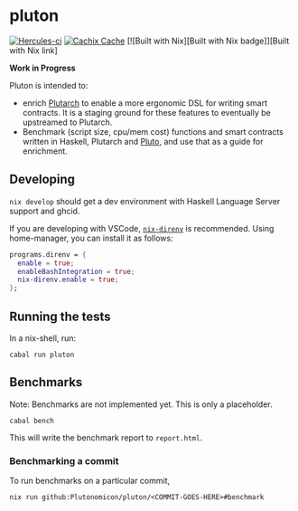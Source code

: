 # pluton

[![Hercules-ci][Herc badge]][Herc link]
[![Cachix Cache][Cachix badge]][Cachix link]
[![Built with Nix][Built with Nix badge]][Built with Nix link]

[Herc badge]: https://img.shields.io/badge/ci--by--hercules-green.svg
[Herc link]: https://hercules-ci.com/github/Plutonomicon/pluton
[Cachix badge]: https://img.shields.io/badge/cachix-public--plutonomicon-blue.svg
[Cachix link]: https://public-plutonomicon.cachix.org 

**Work in Progress**

Pluton is intended to:

- enrich [Plutarch](https://github.com/Plutonomicon/plutarch) to enable a more ergonomic DSL for writing smart contracts. It is a staging ground for these features to eventually be upstreamed to Plutarch. 
- Benchmark (script size, cpu/mem cost) functions and smart contracts written in Haskell, Plutarch and [Pluto](https://github.com/Plutonomicon/pluto), and use that as a guide for enrichment.

## Developing

`nix develop` should get a dev environment with Haskell Language Server support and ghcid.

If you are developing with VSCode, [`nix-direnv`](https://github.com/nix-community/nix-direnv) is recommended. Using home-manager, you can install it as follows:

```nix
programs.direnv = {
  enable = true;
  enableBashIntegration = true;
  nix-direnv.enable = true;
};
```

## Running the tests

In a nix-shell, run:

```
cabal run pluton
```

## Benchmarks

Note: Benchmarks are not implemented yet. This is only a placeholder.

```
cabal bench
```

This will write the benchmark report to `report.html`.

### Benchmarking a commit

To run benchmarks on a particular commit,

```
nix run github:Plutonomicon/pluton/<COMMIT-GOES-HERE>#benchmark
```
